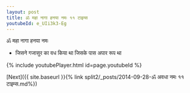 ```yaml
---
layout: post
title: ॐ महा नागा हनया नमः ११ टाइम्स
youtubeId: e_UIi3k3-Eg
---
```

 
 
 ॐ महा नागा हनया नमः  
 
 -  जिसने गजासुर का वध किया था जिसके पास अपार रूप था 
 
  
 
  
 
 
 
 
 
 


{% include youtubePlayer.html id=page.youtubeId %}
 
[Next]({{ site.baseurl }}{% link  split2/_posts/2014-09-28-ॐ अवधा नमः ११ टाइम्स.md%})
 
